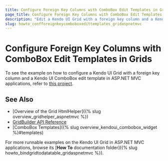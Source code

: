```yaml
---
title: Configure Foreign Key Columns with ComboBox Edit Templates in Grids
page_title: Configure Foreign Key Columns with ComboBox Edit Templates in Grids | Kendo UI Grid HtmlHelper
description: "Edit a Kendo UI Grid with a foreign key column and a Kendo UI ComboBox template in ASP.NET MVC applications."
slug: howto_confforeignkeycomboboxedittemplates_gridaspnetmvc
---
```


# Configure Foreign Key Columns with ComboBox Edit Templates in Grids

To see the example on how to configure a Kendo UI Grid with a foreign key column and a Kendo UI ComboBox edit template in ASP.NET MVC applications, refer to [this project](https://github.com/telerik/ui-for-aspnet-mvc-examples/tree/c38659a144485226904341baae368ab05fdb3e88/grid/grid-foreign-key-combo-box-column).

## See Also

* [Overview of the Grid HtmlHelper]({% slug overview_gridhelper_aspnetmvc %})
* [GridBuilder API Reference](/aspnet-mvc/api/Kendo.Mvc.UI.Fluent/GridBuilder)
* [ComboBox Templates]({% slug overview_kendoui_combobox_widget %}#templates)

For more runnable examples on the Kendo UI Grid in ASP.NET MVC applications, browse its [**How To** documentation folder]({% slug howto_bindgridtodatatable_gridaspnetmvc %}).
